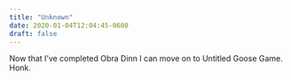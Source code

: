```yaml
---
title: "Unknown"
date: 2020-01-04T12:04:45-0600
draft: false
---
```


Now that I’ve completed Obra Dinn I can move on to Untitled Goose Game. Honk.
